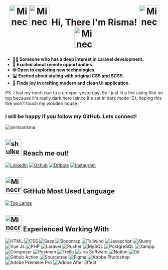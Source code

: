 # <p align="center"> <a href="https://emoji.gg/emoji/3435-minecraft-item-fire"><img src="https://cdn3.emoji.gg/emojis/3435-minecraft-item-fire.gif" width="64px" height="64px" alt="Minecraft_Item_Fire"></a><a href="https://emoji.gg/emoji/3435-minecraft-item-fire"><img src="https://cdn3.emoji.gg/emojis/3435-minecraft-item-fire.gif" width="64px" height="64px" alt="Minecraft_Item_Fire"></a> Hi, There I'm Risma! <a href="https://emoji.gg/emoji/3435-minecraft-item-fire"><img src="https://cdn3.emoji.gg/emojis/3435-minecraft-item-fire.gif" width="64px" height="64px" alt="Minecraft_Item_Fire"></a><a href="https://emoji.gg/emoji/3435-minecraft-item-fire"><img src="https://cdn3.emoji.gg/emojis/3435-minecraft-item-fire.gif" width="64px" height="64px" alt="Minecraft_Item_Fire"></a> </p>

<ul>
    <li style="font-weight:bold">🕵️‍♀️ Someone who has a deep interest in Laravel development.</li>
    <li style="font-weight:bold">🚀 Excited about remote opportunities.</li>
    <li style="font-weight:bold">🌐 Open to exploring new technologies.</li>
    <li style="font-weight:bold">💻 Excited about styling with original CSS and SCSS.</li>
    <li style="font-weight:bold">🌈 Finds joy in crafting modern and clean UI application.</li>
</ul>

PS. I lost my torch due to a creeper yesterday. So I just lit a fire using flint on top because it's really dark here (since it's set in dark mode :D), hoping this fire won't touch my wooden house :"

### I will be happy if you follow my GitHub. Lets connect!

<img src="https://komarev.com/ghpvc/?username=annisarisma&label=Profile%20Views&color=0e75b6&style=for-the-badge" alt="annisarisma" />


## <a href="https://emoji.gg/emoji/5952-shulker-close"><img src="https://cdn3.emoji.gg/emojis/5952-shulker-close.gif" width="52px" height="52px" alt="shulker_close"></a> Reach me out!

[![LinkedIn](https://img.shields.io/badge/LinkedIn-%230077B5.svg?logo=linkedin&logoColor=white)](https://linkedin.com/in/annisarisma) 
[![Github](https://img.shields.io/badge/Github-E4405F?logo=github&logoColor=white)](https://medium.com/@aqilah) 
[![Dribble](https://img.shields.io/badge/Dribble-EA4C89?logo=dribbble&logoColor=white)](https://dribbble.com/Arsqy_Theme) 
[![Instagram](https://img.shields.io/badge/Instagram-E4405F?logo=instagram&logoColor=white)](https://www.instagram.com/aqilah117/)


## <a href="https://emoji.gg/emoji/8937-minecraft-bamboo-sign-inventory"><img src="https://cdn3.emoji.gg/emojis/8937-minecraft-bamboo-sign-inventory.png" width="52px" height="52px" alt="Minecraft_bamboo_Sign_Inventory"></a> GitHub Most Used Language

[![Top Langs](https://github-readme-stats-git-masterrstaa-rickstaa.vercel.app/api/top-langs/?username=annisarisma&theme=dracula&layout=compact)](https://github.com/annisarisma/github-readme-stats)

## <a href="https://emoji.gg/emoji/5054-minecraft-cherry-hanging-sign-3"><img src="https://cdn3.emoji.gg/emojis/5054-minecraft-cherry-hanging-sign-3.png" width="52px" height="52px" alt="Minecraft_Cherry_Hanging_Sign_3"></a> Experienced Working With

![HTML](https://img.shields.io/badge/HTML5-E34F26?style=for-the-badge&logo=HTML5&logoColor=white)
![CSS](https://img.shields.io/badge/CSS3-1572B6?style=for-the-badge&logo=CSS3&logoColor=white)
![Sass](https://img.shields.io/badge/Sass-CC6699?style=for-the-badge&logo=Sass&logoColor=white)
![Bootstrap](https://img.shields.io/badge/Bootstrap-7952B3?style=for-the-badge&logo=Bootstrap&logoColor=white)
![Tailwind](https://img.shields.io/badge/Tailwind-06B6D4?style=for-the-badge&logo=TailwindCSS&logoColor=white)
![Javascript](https://img.shields.io/badge/JavaScript-F7DF1E?style=for-the-badge&logo=JavaScript&logoColor=black)
![jQuery](https://img.shields.io/badge/jQuery-0769AD?style=for-the-badge&logo=jQuery&logoColor=white)
![Vue Js](https://img.shields.io/badge/Vue.js-4FC08D?style=for-the-badge&logo=Vue.js&logoColor=white)
![PHP](https://img.shields.io/badge/PHP-777BB4?style=for-the-badge&logo=PHP&logoColor=white)
![Laravel](https://img.shields.io/badge/Laravel-FF2D20?style=for-the-badge&logo=Laravel&logoColor=white)
![Pusher](https://img.shields.io/badge/Pusher-300D4F?style=for-the-badge&logo=Pusher&logoColor=white)
![MySQL](https://img.shields.io/badge/MySQL-4479A1?style=for-the-badge&logo=MySQL&logoColor=white)
![PostgreSQL](https://img.shields.io/badge/PostgreSQL-4169E1?style=for-the-badge&logo=PostgreSQL&logoColor=white)
![Xampp](https://img.shields.io/badge/Xampp-FB7A24?style=for-the-badge&logo=Xampp&logoColor=white)
![Composer](https://img.shields.io/badge/Composer-885630?style=for-the-badge&logo=Composer&logoColor=white)
![Postman](https://img.shields.io/badge/Postman-FF6C37?style=for-the-badge&logo=Postman&logoColor=white)
![Trello](https://img.shields.io/badge/Trello-0052CC?style=for-the-badge&logo=Trello&logoColor=white)
![Jira Software](https://img.shields.io/badge/Jira-0052CC?style=for-the-badge&logo=JiraSoftware&logoColor=white)
![Notion](https://img.shields.io/badge/Notion-000000?style=for-the-badge&logo=Notion&logoColor=white)
![Git](https://img.shields.io/badge/Git-F05032?style=for-the-badge&logo=Git&logoColor=white)
![Github Action](https://img.shields.io/badge/Github_Actions-2088FF?style=for-the-badge&logo=GithubActions&logoColor=white)
![Sourcetree](https://img.shields.io/badge/Sourcetree-0052CC?style=for-the-badge&logo=Sourcetree&logoColor=white)
![Figma](https://img.shields.io/badge/Figma-F24E1E?style=for-the-badge&logo=Figma&logoColor=white)
![Adobe Photoshop](https://img.shields.io/badge/Adobe_Photoshop-31A8FF?style=for-the-badge&logo=AdobePhotoshop&logoColor=white)
![Adobe Premiere Pro](https://img.shields.io/badge/Adobe_Premiere_Pro-9999FF?style=for-the-badge&logo=AdobePremierePro&logoColor=white)
![Adobe After Effect](https://img.shields.io/badge/Adobe_After_Effect-9999FF?style=for-the-badge&logo=AdobeAfterEffects&logoColor=white)